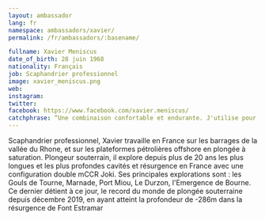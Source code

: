 ```yaml
---
layout: ambassador
lang: fr
namespace: ambassadors/xavier/
permalink: /fr/ambassadors/:basename/

fullname: Xavier Meniscus
date_of_birth: 28 juin 1968
nationality: Français
job: Scaphandrier professionnel
image: xavier_meniscus.png
web: 
instagram:
twitter:
facebook: https://www.facebook.com/xavier.meniscus/
catchphrase: “Une combinaison confortable et endurante. J'utilise pour mes plongées récréatives une SF Tech TNT et pour mes plus grosses plongées d'exploration une Classic kevlar. Aucune autre combinaison n'a supporté depuis autant de plongée, les plongées les plus profondes au monde, régulièrement au -delà de -200m. J'attaque ma 6ème année avec ma Classic Kevlar.”
---
```

Scaphandrier professionnel, Xavier travaille en France sur les barrages de la vallée du Rhone, et sur les plateformes pétrolières offshore en plongée à saturation. Plongeur souterrain, il explore depuis plus de 20 ans les plus longues et les plus profondes cavités et résurgence en France avec une configuration double mCCR Joki. Ses principales explorations sont : les Gouls de Tourne, Marnade, Port Miou, Le Durzon, l'Emergence de Bourne. Ce dernier détient à ce jour, le record du monde de plongée souterraine depuis décembre 2019, en ayant atteint la profondeur de -286m dans la résurgence de Font Estramar
